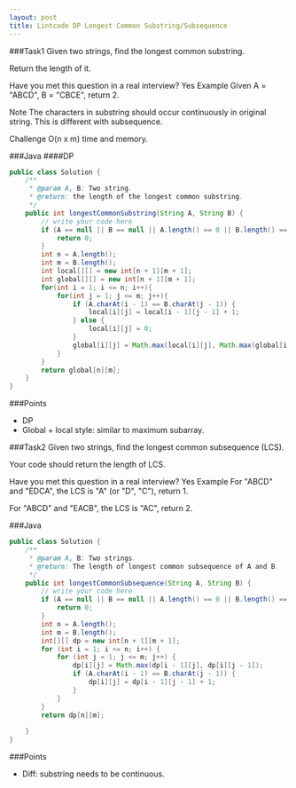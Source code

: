 ```yaml
---
layout: post
title: Lintcode DP Longest Common Substring/Subsequence
---
```

###Task1
Given two strings, find the longest common substring.

Return the length of it.

Have you met this question in a real interview? Yes
Example
Given A = "ABCD", B = "CBCE", return 2.

Note
The characters in substring should occur continuously in original string. This is different with subsequence.

Challenge
O(n x m) time and memory.

###Java
####DP
```java
public class Solution {
    /**
     * @param A, B: Two string.
     * @return: the length of the longest common substring.
     */
    public int longestCommonSubstring(String A, String B) {
        // write your code here
        if (A == null || B == null || A.length() == 0 || B.length() == 0) {
            return 0;
        }
        int n = A.length();
	    int m = B.length();
        int local[][] = new int[n + 1][m + 1];
        int global[][] = new int[n + 1][m + 1];
        for(int i = 1; i <= n; i++){
            for(int j = 1; j <= m; j++){
                if (A.charAt(i - 1) == B.charAt(j - 1)) {
                    local[i][j] = local[i - 1][j - 1] + 1;
                } else {
                    local[i][j] = 0;    
                }
                global[i][j] = Math.max(local[i][j], Math.max(global[i - 1][j], global[i][j - 1]));
            }
        }
        return global[n][m];
    }
}
```

###Points
* DP
* Global + local style: similar to maximum subarray.

###Task2
Given two strings, find the longest common subsequence (LCS).

Your code should return the length of LCS.

Have you met this question in a real interview? Yes
Example
For "ABCD" and "EDCA", the LCS is "A" (or "D", "C"), return 1.

For "ABCD" and "EACB", the LCS is "AC", return 2.

###Java
```java
public class Solution {
    /**
     * @param A, B: Two strings.
     * @return: The length of longest common subsequence of A and B.
     */
    public int longestCommonSubsequence(String A, String B) {
        // write your code here
        if (A == null || B == null || A.length() == 0 || B.length() == 0) {
            return 0;
        }
        int n = A.length();
        int m = B.length();
        int[][] dp = new int[n + 1][m + 1];
        for (int i = 1; i <= n; i++) {
            for (int j = 1; j <= m; j++) {
                dp[i][j] = Math.max(dp[i - 1][j], dp[i][j - 1]);
                if (A.charAt(i - 1) == B.charAt(j - 1)) {
                    dp[i][j] = dp[i - 1][j - 1] + 1;
                }
            }
        }
        return dp[n][m];
        
    }
}
```

###Points
* Diff: substring needs to be continuous.